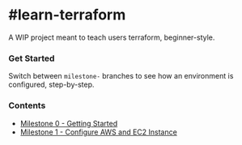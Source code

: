 # #learn-terraform

A WIP project meant to teach users terraform, beginner-style. 

### Get Started

Switch between `milestone-` branches to see how an environment is configured, step-by-step.

### Contents

- [Milestone 0     - Getting Started](https://github.com/Havimaki/learn-terraform)
- [Milestone 1     - Configure AWS and EC2 Instance](https://github.com/Havimaki/learn-terraform/tree/milestone-1-configurate-aws-and-launch-an-ec2-instance)

